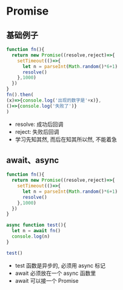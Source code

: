 # Promise

## 基础例子

```js
function fn(){
  return new Promise((resolve,reject)=>{
    setTimeout(()=>{
      let n = parseInt(Math.random()*6+1)
      resolve()
    },1000)
  })
}
fn().then(
(x)=>{console.log('出现的数字是'+x)},
()=>{console.log('失败了')}
)
```

- resolve: 成功后回调
- reject: 失败后回调
- 学习先知其然, 而后在知其所以然, 不能着急


## await、async

```js
function fn(){
  return new Promise((resolve,reject)=>{
    setTimeout(()=>{
      let n = parseInt(Math.random()*6+1)
      resolve()
    },1000)
  })
}

async function test(){
  let n = await fn()
  console.log(n)
}

test()
```
- test 函数是异步的, 必须用 async 标记
- await 必须放在一个 async 函数里
- await 可以接一个 Promise

